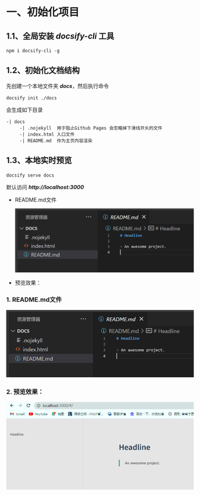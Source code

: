 # 一、初始化项目

## 1.1、全局安装 ***docsify-cli*** 工具

```
npm i docsify-cli -g
```

## 1.2、初始化文档结构

先创建一个本地文件夹 ***docs***，然后执行命令

```
docsify init ./docs
```

会生成如下目录

```
-| docs
	 -| .nojekyll  用于阻止Github Pages 会忽略掉下滑线开头的文件
	 -| index.html 入口文件
	 -| README.md  作为主页内容渲染
```

## 1.3、本地实时预览

```
docsify serve docs
```

默认访问 ***http://localhost:3000***

* README.md文件

  ![README.md文件](./images/1656038453907.png)

* 预览效果：

### 1. README.md文件

  ![README.md文件](./images/1656038453907.png)

### 2. 预览效果：

  ![预览效果](./images/1656038483755.png)